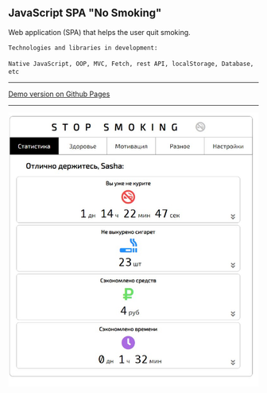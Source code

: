 ##  JavaScript SPA "No Smoking"

Web application (SPA) that helps the user quit smoking.
```
Technologies and libraries in development:

Native JavaScript, OOP, MVC, Fetch, rest API, localStorage, Database, etc
```

***

[Demo version on Github Pages](https://nedug.github.io/JavaScript/FD2-98-21/project/spa_smoking/index.html)

***

![](https://github.com/nedug/cv-alexander-r/blob/main/src/common/img/smok.jpg?raw=true)